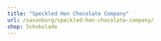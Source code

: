 ```yaml
---
title: "Speckled Hen Chocolate Company"
url: /saxonburg/speckled-hen-chocolate-company/
shop: Schokolade
---
```


